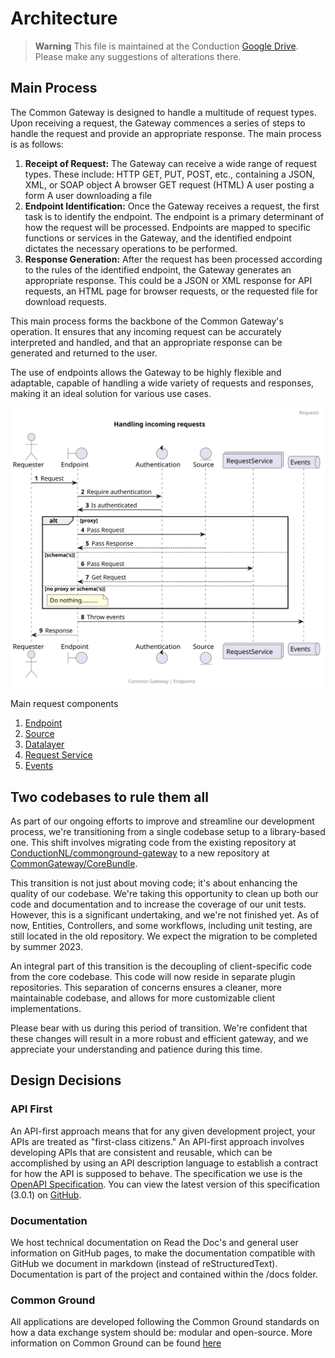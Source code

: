 # Architecture

> **Warning**
> This file is maintained at the Conduction [Google Drive](https://docs.google.com/document/d/1RkIn8-mVD2I2v0HDMiPuHvoeitpWvcp0EVZyeFZHAG8/edit). Please make any suggestions of alterations there.

## Main Process

The Common Gateway is designed to handle a multitude of request types. Upon receiving a request, the Gateway commences a series of steps to handle the request and provide an appropriate response. The main process is as follows:

1.  **Receipt of Request:** The Gateway can receive a wide range of request types. These include:
    HTTP GET, PUT, POST, etc., containing a JSON, XML, or SOAP object
    A browser GET request (HTML)
    A user posting a form
    A user downloading a file
2.  **Endpoint Identification:** Once the Gateway receives a request, the first task is to identify the endpoint. The endpoint is a primary determinant of how the request will be processed. Endpoints are mapped to specific functions or services in the Gateway, and the identified endpoint dictates the necessary operations to be performed.
3.  **Response Generation:** After the request has been processed according to the rules of the identified endpoint, the Gateway generates an appropriate response. This could be a JSON or XML response for API requests, an HTML page for browser requests, or the requested file for download requests.

This main process forms the backbone of the Common Gateway's operation. It ensures that any incoming request can be accurately interpreted and handled, and that an appropriate response can be generated and returned to the user.

The use of endpoints allows the Gateway to be highly flexible and adaptable, capable of handling a wide variety of requests and responses, making it an ideal solution for various use cases.

![](request.svg "Sequence Diagram of request handling")

Main request components

1.  [Endpoint](Endpoints.md)
2.  [Source](Sources.md)
3.  [Datalayer](Datalyer.md)
4.  [Request Service](../classes/services/)
5.  [Events](Events.md)

## Two codebases to rule them all

As part of our ongoing efforts to improve and streamline our development process, we're transitioning from a single codebase setup to a library-based one. This shift involves migrating code from the existing repository at [ConductionNL/commonground-gateway](https://github.com/ConductionNL/commonground-gateway) to a new repository at [CommonGateway/CoreBundle](https://github.com/CommonGateway/CoreBundle).

This transition is not just about moving code; it's about enhancing the quality of our codebase. We're taking this opportunity to clean up both our code and documentation and to increase the coverage of our unit tests. However, this is a significant undertaking, and we're not finished yet. As of now, Entities, Controllers, and some workflows, including unit testing, are still located in the old repository. We expect the migration to be completed by summer 2023.

An integral part of this transition is the decoupling of client-specific code from the core codebase. This code will now reside in separate plugin repositories. This separation of concerns ensures a cleaner, more maintainable codebase, and allows for more customizable client implementations.

Please bear with us during this period of transition. We're confident that these changes will result in a more robust and efficient gateway, and we appreciate your understanding and patience during this time.

## Design Decisions

### API First

An API-first approach means that for any given development project, your APIs are treated as "first-class citizens." An API-first approach involves developing APIs that are consistent and reusable, which can be accomplished by using an API description language to establish a contract for how the API is supposed to behave. The specification we use is the [OpenAPI Specification](https://github.com/OAI/OpenAPI-Specification). You can view the latest version of this specification (3.0.1) on [GitHub](https://github.com/OAI/OpenAPI-Specification/blob/master/versions/3.0.1.md).

### Documentation

We host technical documentation on Read the Doc's and general user information on GitHub pages, to make the documentation compatible with GitHub we document in markdown (instead of reStructuredText). Documentation is part of the project and contained within the /docs folder.

### Common Ground

All applications are developed following the Common Ground standards on how a data exchange system should be: modular and open-source. More information on Common Ground can be found [here](https://commonground.nl/)
